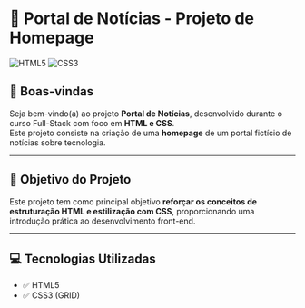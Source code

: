 # 📰 Portal de Notícias - Projeto de Homepage

![HTML5](https://img.shields.io/badge/HTML5-E34F26?style=for-the-badge&logo=html5&logoColor=white)
![CSS3](https://img.shields.io/badge/CSS3-1572B6?style=for-the-badge&logo=css3&logoColor=white)

## 👋 Boas-vindas

Seja bem-vindo(a) ao projeto **Portal de Notícias**, desenvolvido durante o curso Full-Stack com foco em **HTML e CSS**.  
Este projeto consiste na criação de uma **homepage** de um portal fictício de notícias sobre tecnologia.

---

## 🧠 Objetivo do Projeto

Este projeto tem como principal objetivo **reforçar os conceitos de estruturação HTML e estilização com CSS**, proporcionando uma introdução prática ao desenvolvimento front-end.

---

## 💻 Tecnologias Utilizadas

- ✅ HTML5  
- ✅ CSS3 (GRID)

